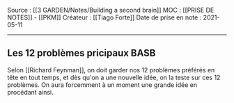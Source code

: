 Source : [[3 GARDEN/Notes/Building a second brain]]
MOC : [[PRISE DE NOTES]] - [[PKM]]
Créateur : [[Tiago Forte]]
Date de prise en note : 2021-05-11
***

## Les 12 problèmes pricipaux BASB
Selon [[Richard Feynman]], on doit garder nos 12 problèmes préférés en tête en tout temps, et dès qu'on a une nouvelle idée, on la teste sur ces 12 problèmes. On aura forcemment à un moment une grande idée en procédant ainsi.